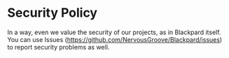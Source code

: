 # Security Policy

In a way, even we value the security of our projects, as in Blackpard itself. You can use Issues (https://github.com/NervousGroove/Blackpard/issues) to report security problems as well.

